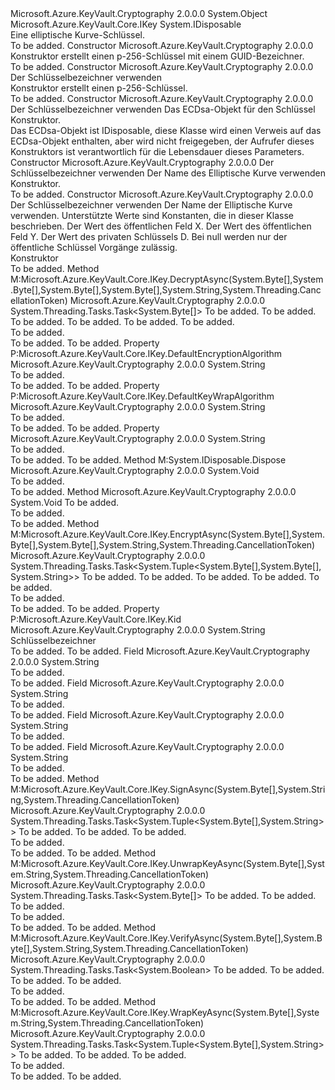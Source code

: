 <Type Name="EcKey" FullName="Microsoft.Azure.KeyVault.EcKey">
  <TypeSignature Language="C#" Value="public class EcKey : IDisposable, Microsoft.Azure.KeyVault.Core.IKey" />
  <TypeSignature Language="ILAsm" Value=".class public auto ansi beforefieldinit EcKey extends System.Object implements class Microsoft.Azure.KeyVault.Core.IKey, class System.IDisposable" />
  <TypeSignature Language="DocId" Value="T:Microsoft.Azure.KeyVault.EcKey" />
  <TypeSignature Language="VB.NET" Value="Public Class EcKey&#xA;Implements IDisposable, IKey" />
  <TypeSignature Language="F#" Value="type EcKey = class&#xA;    interface IKey&#xA;    interface IDisposable" />
  <AssemblyInfo>
    <AssemblyName>Microsoft.Azure.KeyVault.Cryptography</AssemblyName>
    <AssemblyVersion>2.0.0.0</AssemblyVersion>
  </AssemblyInfo>
  <Base>
    <BaseTypeName>System.Object</BaseTypeName>
  </Base>
  <Interfaces>
    <Interface>
      <InterfaceName>Microsoft.Azure.KeyVault.Core.IKey</InterfaceName>
    </Interface>
    <Interface>
      <InterfaceName>System.IDisposable</InterfaceName>
    </Interface>
  </Interfaces>
  <Docs>
    <summary>
            Eine elliptische Kurve-Schlüssel.
            </summary>
    <remarks>To be added.</remarks>
  </Docs>
  <Members>
    <Member MemberName=".ctor">
      <MemberSignature Language="C#" Value="public EcKey ();" />
      <MemberSignature Language="ILAsm" Value=".method public hidebysig specialname rtspecialname instance void .ctor() cil managed" />
      <MemberSignature Language="DocId" Value="M:Microsoft.Azure.KeyVault.EcKey.#ctor" />
      <MemberSignature Language="VB.NET" Value="Public Sub New ()" />
      <MemberType>Constructor</MemberType>
      <AssemblyInfo>
        <AssemblyName>Microsoft.Azure.KeyVault.Cryptography</AssemblyName>
        <AssemblyVersion>2.0.0.0</AssemblyVersion>
      </AssemblyInfo>
      <Parameters />
      <Docs>
        <summary>
            Konstruktor erstellt einen p-256-Schlüssel mit einem GUID-Bezeichner.
            </summary>
        <remarks>To be added.</remarks>
      </Docs>
    </Member>
    <Member MemberName=".ctor">
      <MemberSignature Language="C#" Value="public EcKey (string kid);" />
      <MemberSignature Language="ILAsm" Value=".method public hidebysig specialname rtspecialname instance void .ctor(string kid) cil managed" />
      <MemberSignature Language="DocId" Value="M:Microsoft.Azure.KeyVault.EcKey.#ctor(System.String)" />
      <MemberSignature Language="VB.NET" Value="Public Sub New (kid As String)" />
      <MemberSignature Language="F#" Value="new Microsoft.Azure.KeyVault.EcKey : string -&gt; Microsoft.Azure.KeyVault.EcKey" Usage="new Microsoft.Azure.KeyVault.EcKey kid" />
      <MemberType>Constructor</MemberType>
      <AssemblyInfo>
        <AssemblyName>Microsoft.Azure.KeyVault.Cryptography</AssemblyName>
        <AssemblyVersion>2.0.0.0</AssemblyVersion>
      </AssemblyInfo>
      <Parameters>
        <Parameter Name="kid" Type="System.String" />
      </Parameters>
      <Docs>
        <param name="kid">Der Schlüsselbezeichner verwenden</param>
        <summary>
            Konstruktor erstellt einen p-256-Schlüssel.
            </summary>
        <remarks>To be added.</remarks>
      </Docs>
    </Member>
    <Member MemberName=".ctor">
      <MemberSignature Language="C#" Value="public EcKey (string kid, System.Security.Cryptography.ECDsa ecdsa);" />
      <MemberSignature Language="ILAsm" Value=".method public hidebysig specialname rtspecialname instance void .ctor(string kid, class System.Security.Cryptography.ECDsa ecdsa) cil managed" />
      <MemberSignature Language="DocId" Value="M:Microsoft.Azure.KeyVault.EcKey.#ctor(System.String,System.Security.Cryptography.ECDsa)" />
      <MemberSignature Language="F#" Value="new Microsoft.Azure.KeyVault.EcKey : string * System.Security.Cryptography.ECDsa -&gt; Microsoft.Azure.KeyVault.EcKey" Usage="new Microsoft.Azure.KeyVault.EcKey (kid, ecdsa)" />
      <MemberType>Constructor</MemberType>
      <AssemblyInfo>
        <AssemblyName>Microsoft.Azure.KeyVault.Cryptography</AssemblyName>
        <AssemblyVersion>2.0.0.0</AssemblyVersion>
      </AssemblyInfo>
      <Parameters>
        <Parameter Name="kid" Type="System.String" />
        <Parameter Name="ecdsa" Type="System.Security.Cryptography.ECDsa" />
      </Parameters>
      <Docs>
        <param name="kid">Der Schlüsselbezeichner verwenden</param>
        <param name="ecdsa">Das ECDsa-Objekt für den Schlüssel</param>
        <summary>
            Konstruktor.
            </summary>
        <remarks>Das ECDsa-Objekt ist IDisposable, diese Klasse wird einen Verweis auf das ECDsa-Objekt enthalten, aber wird nicht freigegeben, der Aufrufer dieses Konstruktors ist verantwortlich für die Lebensdauer dieses Parameters.</remarks>
      </Docs>
    </Member>
    <Member MemberName=".ctor">
      <MemberSignature Language="C#" Value="public EcKey (string kid, string curve);" />
      <MemberSignature Language="ILAsm" Value=".method public hidebysig specialname rtspecialname instance void .ctor(string kid, string curve) cil managed" />
      <MemberSignature Language="DocId" Value="M:Microsoft.Azure.KeyVault.EcKey.#ctor(System.String,System.String)" />
      <MemberSignature Language="VB.NET" Value="Public Sub New (kid As String, curve As String)" />
      <MemberSignature Language="F#" Value="new Microsoft.Azure.KeyVault.EcKey : string * string -&gt; Microsoft.Azure.KeyVault.EcKey" Usage="new Microsoft.Azure.KeyVault.EcKey (kid, curve)" />
      <MemberType>Constructor</MemberType>
      <AssemblyInfo>
        <AssemblyName>Microsoft.Azure.KeyVault.Cryptography</AssemblyName>
        <AssemblyVersion>2.0.0.0</AssemblyVersion>
      </AssemblyInfo>
      <Parameters>
        <Parameter Name="kid" Type="System.String" />
        <Parameter Name="curve" Type="System.String" />
      </Parameters>
      <Docs>
        <param name="kid">Der Schlüsselbezeichner verwenden</param>
        <param name="curve">Der Name des Elliptische Kurve verwenden</param>
        <summary>
            Konstruktor.
            </summary>
        <remarks>To be added.</remarks>
      </Docs>
    </Member>
    <Member MemberName=".ctor">
      <MemberSignature Language="C#" Value="public EcKey (string kid, string curve, byte[] x, byte[] y, byte[] d = null);" />
      <MemberSignature Language="ILAsm" Value=".method public hidebysig specialname rtspecialname instance void .ctor(string kid, string curve, unsigned int8[] x, unsigned int8[] y, unsigned int8[] d) cil managed" />
      <MemberSignature Language="DocId" Value="M:Microsoft.Azure.KeyVault.EcKey.#ctor(System.String,System.String,System.Byte[],System.Byte[],System.Byte[])" />
      <MemberSignature Language="VB.NET" Value="Public Sub New (kid As String, curve As String, x As Byte(), y As Byte(), Optional d As Byte() = null)" />
      <MemberSignature Language="F#" Value="new Microsoft.Azure.KeyVault.EcKey : string * string * byte[] * byte[] * byte[] -&gt; Microsoft.Azure.KeyVault.EcKey" Usage="new Microsoft.Azure.KeyVault.EcKey (kid, curve, x, y, d)" />
      <MemberType>Constructor</MemberType>
      <AssemblyInfo>
        <AssemblyName>Microsoft.Azure.KeyVault.Cryptography</AssemblyName>
        <AssemblyVersion>2.0.0.0</AssemblyVersion>
      </AssemblyInfo>
      <Parameters>
        <Parameter Name="kid" Type="System.String" />
        <Parameter Name="curve" Type="System.String" />
        <Parameter Name="x" Type="System.Byte[]" />
        <Parameter Name="y" Type="System.Byte[]" />
        <Parameter Name="d" Type="System.Byte[]" />
      </Parameters>
      <Docs>
        <param name="kid">Der Schlüsselbezeichner verwenden</param>
        <param name="curve">Der Name der Elliptische Kurve verwenden. Unterstützte Werte sind Konstanten, die in dieser Klasse beschrieben.</param>
        <param name="x">Der Wert des öffentlichen Feld X.</param>
        <param name="y">Der Wert des öffentlichen Feld Y.</param>
        <param name="d">Der Wert des privaten Schlüssels D. Bei null werden nur der öffentliche Schlüssel Vorgänge zulässig.</param>
        <summary>
            Konstruktor
            </summary>
        <remarks>To be added.</remarks>
      </Docs>
    </Member>
    <Member MemberName="DecryptAsync">
      <MemberSignature Language="C#" Value="public System.Threading.Tasks.Task&lt;byte[]&gt; DecryptAsync (byte[] ciphertext, byte[] iv, byte[] authenticationData = null, byte[] authenticationTag = null, string algorithm = &quot;RSA-OAEP&quot;, System.Threading.CancellationToken token = null);" />
      <MemberSignature Language="ILAsm" Value=".method public hidebysig newslot virtual instance class System.Threading.Tasks.Task`1&lt;unsigned int8[]&gt; DecryptAsync(unsigned int8[] ciphertext, unsigned int8[] iv, unsigned int8[] authenticationData, unsigned int8[] authenticationTag, string algorithm, valuetype System.Threading.CancellationToken token) cil managed" />
      <MemberSignature Language="DocId" Value="M:Microsoft.Azure.KeyVault.EcKey.DecryptAsync(System.Byte[],System.Byte[],System.Byte[],System.Byte[],System.String,System.Threading.CancellationToken)" />
      <MemberSignature Language="VB.NET" Value="Public Function DecryptAsync (ciphertext As Byte(), iv As Byte(), Optional authenticationData As Byte() = null, Optional authenticationTag As Byte() = null, Optional algorithm As String = &quot;RSA-OAEP&quot;, Optional token As CancellationToken = null) As Task(Of Byte())" />
      <MemberSignature Language="F#" Value="abstract member DecryptAsync : byte[] * byte[] * byte[] * byte[] * string * System.Threading.CancellationToken -&gt; System.Threading.Tasks.Task&lt;byte[]&gt;&#xA;override this.DecryptAsync : byte[] * byte[] * byte[] * byte[] * string * System.Threading.CancellationToken -&gt; System.Threading.Tasks.Task&lt;byte[]&gt;" Usage="ecKey.DecryptAsync (ciphertext, iv, authenticationData, authenticationTag, algorithm, token)" />
      <MemberType>Method</MemberType>
      <Implements>
        <InterfaceMember>M:Microsoft.Azure.KeyVault.Core.IKey.DecryptAsync(System.Byte[],System.Byte[],System.Byte[],System.Byte[],System.String,System.Threading.CancellationToken)</InterfaceMember>
      </Implements>
      <AssemblyInfo>
        <AssemblyName>Microsoft.Azure.KeyVault.Cryptography</AssemblyName>
        <AssemblyVersion>2.0.0.0</AssemblyVersion>
      </AssemblyInfo>
      <ReturnValue>
        <ReturnType>System.Threading.Tasks.Task&lt;System.Byte[]&gt;</ReturnType>
      </ReturnValue>
      <Parameters>
        <Parameter Name="ciphertext" Type="System.Byte[]" />
        <Parameter Name="iv" Type="System.Byte[]" />
        <Parameter Name="authenticationData" Type="System.Byte[]" />
        <Parameter Name="authenticationTag" Type="System.Byte[]" />
        <Parameter Name="algorithm" Type="System.String" />
        <Parameter Name="token" Type="System.Threading.CancellationToken" />
      </Parameters>
      <Docs>
        <param name="ciphertext">To be added.</param>
        <param name="iv">To be added.</param>
        <param name="authenticationData">To be added.</param>
        <param name="authenticationTag">To be added.</param>
        <param name="algorithm">To be added.</param>
        <param name="token">To be added.</param>
        <summary>To be added.</summary>
        <returns>To be added.</returns>
        <remarks>To be added.</remarks>
      </Docs>
    </Member>
    <Member MemberName="DefaultEncryptionAlgorithm">
      <MemberSignature Language="C#" Value="public string DefaultEncryptionAlgorithm { get; }" />
      <MemberSignature Language="ILAsm" Value=".property instance string DefaultEncryptionAlgorithm" />
      <MemberSignature Language="DocId" Value="P:Microsoft.Azure.KeyVault.EcKey.DefaultEncryptionAlgorithm" />
      <MemberSignature Language="VB.NET" Value="Public ReadOnly Property DefaultEncryptionAlgorithm As String" />
      <MemberSignature Language="F#" Value="member this.DefaultEncryptionAlgorithm : string" Usage="Microsoft.Azure.KeyVault.EcKey.DefaultEncryptionAlgorithm" />
      <MemberType>Property</MemberType>
      <Implements>
        <InterfaceMember>P:Microsoft.Azure.KeyVault.Core.IKey.DefaultEncryptionAlgorithm</InterfaceMember>
      </Implements>
      <AssemblyInfo>
        <AssemblyName>Microsoft.Azure.KeyVault.Cryptography</AssemblyName>
        <AssemblyVersion>2.0.0.0</AssemblyVersion>
      </AssemblyInfo>
      <ReturnValue>
        <ReturnType>System.String</ReturnType>
      </ReturnValue>
      <Docs>
        <summary>To be added.</summary>
        <value>To be added.</value>
        <remarks>To be added.</remarks>
      </Docs>
    </Member>
    <Member MemberName="DefaultKeyWrapAlgorithm">
      <MemberSignature Language="C#" Value="public string DefaultKeyWrapAlgorithm { get; }" />
      <MemberSignature Language="ILAsm" Value=".property instance string DefaultKeyWrapAlgorithm" />
      <MemberSignature Language="DocId" Value="P:Microsoft.Azure.KeyVault.EcKey.DefaultKeyWrapAlgorithm" />
      <MemberSignature Language="VB.NET" Value="Public ReadOnly Property DefaultKeyWrapAlgorithm As String" />
      <MemberSignature Language="F#" Value="member this.DefaultKeyWrapAlgorithm : string" Usage="Microsoft.Azure.KeyVault.EcKey.DefaultKeyWrapAlgorithm" />
      <MemberType>Property</MemberType>
      <Implements>
        <InterfaceMember>P:Microsoft.Azure.KeyVault.Core.IKey.DefaultKeyWrapAlgorithm</InterfaceMember>
      </Implements>
      <AssemblyInfo>
        <AssemblyName>Microsoft.Azure.KeyVault.Cryptography</AssemblyName>
        <AssemblyVersion>2.0.0.0</AssemblyVersion>
      </AssemblyInfo>
      <ReturnValue>
        <ReturnType>System.String</ReturnType>
      </ReturnValue>
      <Docs>
        <summary>To be added.</summary>
        <value>To be added.</value>
        <remarks>To be added.</remarks>
      </Docs>
    </Member>
    <Member MemberName="DefaultSignatureAlgorithm">
      <MemberSignature Language="C#" Value="public string DefaultSignatureAlgorithm { get; set; }" />
      <MemberSignature Language="ILAsm" Value=".property instance string DefaultSignatureAlgorithm" />
      <MemberSignature Language="DocId" Value="P:Microsoft.Azure.KeyVault.EcKey.DefaultSignatureAlgorithm" />
      <MemberSignature Language="VB.NET" Value="Public Property DefaultSignatureAlgorithm As String" />
      <MemberSignature Language="F#" Value="member this.DefaultSignatureAlgorithm : string with get, set" Usage="Microsoft.Azure.KeyVault.EcKey.DefaultSignatureAlgorithm" />
      <MemberType>Property</MemberType>
      <AssemblyInfo>
        <AssemblyName>Microsoft.Azure.KeyVault.Cryptography</AssemblyName>
        <AssemblyVersion>2.0.0.0</AssemblyVersion>
      </AssemblyInfo>
      <ReturnValue>
        <ReturnType>System.String</ReturnType>
      </ReturnValue>
      <Docs>
        <summary>To be added.</summary>
        <value>To be added.</value>
        <remarks>To be added.</remarks>
      </Docs>
    </Member>
    <Member MemberName="Dispose">
      <MemberSignature Language="C#" Value="public void Dispose ();" />
      <MemberSignature Language="ILAsm" Value=".method public hidebysig newslot virtual instance void Dispose() cil managed" />
      <MemberSignature Language="DocId" Value="M:Microsoft.Azure.KeyVault.EcKey.Dispose" />
      <MemberSignature Language="VB.NET" Value="Public Sub Dispose ()" />
      <MemberSignature Language="F#" Value="abstract member Dispose : unit -&gt; unit&#xA;override this.Dispose : unit -&gt; unit" Usage="ecKey.Dispose " />
      <MemberType>Method</MemberType>
      <Implements>
        <InterfaceMember>M:System.IDisposable.Dispose</InterfaceMember>
      </Implements>
      <AssemblyInfo>
        <AssemblyName>Microsoft.Azure.KeyVault.Cryptography</AssemblyName>
        <AssemblyVersion>2.0.0.0</AssemblyVersion>
      </AssemblyInfo>
      <ReturnValue>
        <ReturnType>System.Void</ReturnType>
      </ReturnValue>
      <Parameters />
      <Docs>
        <summary>To be added.</summary>
        <remarks>To be added.</remarks>
      </Docs>
    </Member>
    <Member MemberName="Dispose">
      <MemberSignature Language="C#" Value="protected virtual void Dispose (bool disposing);" />
      <MemberSignature Language="ILAsm" Value=".method familyhidebysig newslot virtual instance void Dispose(bool disposing) cil managed" />
      <MemberSignature Language="DocId" Value="M:Microsoft.Azure.KeyVault.EcKey.Dispose(System.Boolean)" />
      <MemberSignature Language="VB.NET" Value="Protected Overridable Sub Dispose (disposing As Boolean)" />
      <MemberSignature Language="F#" Value="abstract member Dispose : bool -&gt; unit&#xA;override this.Dispose : bool -&gt; unit" Usage="ecKey.Dispose disposing" />
      <MemberType>Method</MemberType>
      <AssemblyInfo>
        <AssemblyName>Microsoft.Azure.KeyVault.Cryptography</AssemblyName>
        <AssemblyVersion>2.0.0.0</AssemblyVersion>
      </AssemblyInfo>
      <ReturnValue>
        <ReturnType>System.Void</ReturnType>
      </ReturnValue>
      <Parameters>
        <Parameter Name="disposing" Type="System.Boolean" />
      </Parameters>
      <Docs>
        <param name="disposing">To be added.</param>
        <summary>To be added.</summary>
        <remarks>To be added.</remarks>
      </Docs>
    </Member>
    <Member MemberName="EncryptAsync">
      <MemberSignature Language="C#" Value="public System.Threading.Tasks.Task&lt;Tuple&lt;byte[],byte[],string&gt;&gt; EncryptAsync (byte[] plaintext, byte[] iv = null, byte[] authenticationData = null, string algorithm = &quot;RSA-OAEP&quot;, System.Threading.CancellationToken token = null);" />
      <MemberSignature Language="ILAsm" Value=".method public hidebysig newslot virtual instance class System.Threading.Tasks.Task`1&lt;class System.Tuple`3&lt;unsigned int8[], unsigned int8[], string&gt;&gt; EncryptAsync(unsigned int8[] plaintext, unsigned int8[] iv, unsigned int8[] authenticationData, string algorithm, valuetype System.Threading.CancellationToken token) cil managed" />
      <MemberSignature Language="DocId" Value="M:Microsoft.Azure.KeyVault.EcKey.EncryptAsync(System.Byte[],System.Byte[],System.Byte[],System.String,System.Threading.CancellationToken)" />
      <MemberSignature Language="VB.NET" Value="Public Function EncryptAsync (plaintext As Byte(), Optional iv As Byte() = null, Optional authenticationData As Byte() = null, Optional algorithm As String = &quot;RSA-OAEP&quot;, Optional token As CancellationToken = null) As Task(Of Tuple(Of Byte(), Byte(), String))" />
      <MemberSignature Language="F#" Value="abstract member EncryptAsync : byte[] * byte[] * byte[] * string * System.Threading.CancellationToken -&gt; System.Threading.Tasks.Task&lt;byte[] * byte[] * string&gt;&#xA;override this.EncryptAsync : byte[] * byte[] * byte[] * string * System.Threading.CancellationToken -&gt; System.Threading.Tasks.Task&lt;byte[] * byte[] * string&gt;" Usage="ecKey.EncryptAsync (plaintext, iv, authenticationData, algorithm, token)" />
      <MemberType>Method</MemberType>
      <Implements>
        <InterfaceMember>M:Microsoft.Azure.KeyVault.Core.IKey.EncryptAsync(System.Byte[],System.Byte[],System.Byte[],System.String,System.Threading.CancellationToken)</InterfaceMember>
      </Implements>
      <AssemblyInfo>
        <AssemblyName>Microsoft.Azure.KeyVault.Cryptography</AssemblyName>
        <AssemblyVersion>2.0.0.0</AssemblyVersion>
      </AssemblyInfo>
      <ReturnValue>
        <ReturnType>System.Threading.Tasks.Task&lt;System.Tuple&lt;System.Byte[],System.Byte[],System.String&gt;&gt;</ReturnType>
      </ReturnValue>
      <Parameters>
        <Parameter Name="plaintext" Type="System.Byte[]" />
        <Parameter Name="iv" Type="System.Byte[]" />
        <Parameter Name="authenticationData" Type="System.Byte[]" />
        <Parameter Name="algorithm" Type="System.String" />
        <Parameter Name="token" Type="System.Threading.CancellationToken" />
      </Parameters>
      <Docs>
        <param name="plaintext">To be added.</param>
        <param name="iv">To be added.</param>
        <param name="authenticationData">To be added.</param>
        <param name="algorithm">To be added.</param>
        <param name="token">To be added.</param>
        <summary>To be added.</summary>
        <returns>To be added.</returns>
        <remarks>To be added.</remarks>
      </Docs>
    </Member>
    <Member MemberName="Kid">
      <MemberSignature Language="C#" Value="public string Kid { get; }" />
      <MemberSignature Language="ILAsm" Value=".property instance string Kid" />
      <MemberSignature Language="DocId" Value="P:Microsoft.Azure.KeyVault.EcKey.Kid" />
      <MemberSignature Language="VB.NET" Value="Public ReadOnly Property Kid As String" />
      <MemberSignature Language="F#" Value="member this.Kid : string" Usage="Microsoft.Azure.KeyVault.EcKey.Kid" />
      <MemberType>Property</MemberType>
      <Implements>
        <InterfaceMember>P:Microsoft.Azure.KeyVault.Core.IKey.Kid</InterfaceMember>
      </Implements>
      <AssemblyInfo>
        <AssemblyName>Microsoft.Azure.KeyVault.Cryptography</AssemblyName>
        <AssemblyVersion>2.0.0.0</AssemblyVersion>
      </AssemblyInfo>
      <ReturnValue>
        <ReturnType>System.String</ReturnType>
      </ReturnValue>
      <Docs>
        <summary>
            Schlüsselbezeichner
            </summary>
        <value>To be added.</value>
        <remarks>To be added.</remarks>
      </Docs>
    </Member>
    <Member MemberName="P256">
      <MemberSignature Language="C#" Value="public const string P256;" />
      <MemberSignature Language="ILAsm" Value=".field public static literal string P256" />
      <MemberSignature Language="DocId" Value="F:Microsoft.Azure.KeyVault.EcKey.P256" />
      <MemberSignature Language="VB.NET" Value="Public Const P256 As String " />
      <MemberSignature Language="F#" Value="val mutable P256 : string" Usage="Microsoft.Azure.KeyVault.EcKey.P256" />
      <MemberType>Field</MemberType>
      <AssemblyInfo>
        <AssemblyName>Microsoft.Azure.KeyVault.Cryptography</AssemblyName>
        <AssemblyVersion>2.0.0.0</AssemblyVersion>
      </AssemblyInfo>
      <ReturnValue>
        <ReturnType>System.String</ReturnType>
      </ReturnValue>
      <Docs>
        <summary>To be added.</summary>
        <remarks>To be added.</remarks>
      </Docs>
    </Member>
    <Member MemberName="P384">
      <MemberSignature Language="C#" Value="public const string P384;" />
      <MemberSignature Language="ILAsm" Value=".field public static literal string P384" />
      <MemberSignature Language="DocId" Value="F:Microsoft.Azure.KeyVault.EcKey.P384" />
      <MemberSignature Language="VB.NET" Value="Public Const P384 As String " />
      <MemberSignature Language="F#" Value="val mutable P384 : string" Usage="Microsoft.Azure.KeyVault.EcKey.P384" />
      <MemberType>Field</MemberType>
      <AssemblyInfo>
        <AssemblyName>Microsoft.Azure.KeyVault.Cryptography</AssemblyName>
        <AssemblyVersion>2.0.0.0</AssemblyVersion>
      </AssemblyInfo>
      <ReturnValue>
        <ReturnType>System.String</ReturnType>
      </ReturnValue>
      <Docs>
        <summary>To be added.</summary>
        <remarks>To be added.</remarks>
      </Docs>
    </Member>
    <Member MemberName="P521">
      <MemberSignature Language="C#" Value="public const string P521;" />
      <MemberSignature Language="ILAsm" Value=".field public static literal string P521" />
      <MemberSignature Language="DocId" Value="F:Microsoft.Azure.KeyVault.EcKey.P521" />
      <MemberSignature Language="VB.NET" Value="Public Const P521 As String " />
      <MemberSignature Language="F#" Value="val mutable P521 : string" Usage="Microsoft.Azure.KeyVault.EcKey.P521" />
      <MemberType>Field</MemberType>
      <AssemblyInfo>
        <AssemblyName>Microsoft.Azure.KeyVault.Cryptography</AssemblyName>
        <AssemblyVersion>2.0.0.0</AssemblyVersion>
      </AssemblyInfo>
      <ReturnValue>
        <ReturnType>System.String</ReturnType>
      </ReturnValue>
      <Docs>
        <summary>To be added.</summary>
        <remarks>To be added.</remarks>
      </Docs>
    </Member>
    <Member MemberName="SECP256K1">
      <MemberSignature Language="C#" Value="public const string SECP256K1;" />
      <MemberSignature Language="ILAsm" Value=".field public static literal string SECP256K1" />
      <MemberSignature Language="DocId" Value="F:Microsoft.Azure.KeyVault.EcKey.SECP256K1" />
      <MemberSignature Language="VB.NET" Value="Public Const SECP256K1 As String " />
      <MemberSignature Language="F#" Value="val mutable SECP256K1 : string" Usage="Microsoft.Azure.KeyVault.EcKey.SECP256K1" />
      <MemberType>Field</MemberType>
      <AssemblyInfo>
        <AssemblyName>Microsoft.Azure.KeyVault.Cryptography</AssemblyName>
        <AssemblyVersion>2.0.0.0</AssemblyVersion>
      </AssemblyInfo>
      <ReturnValue>
        <ReturnType>System.String</ReturnType>
      </ReturnValue>
      <Docs>
        <summary>To be added.</summary>
        <remarks>To be added.</remarks>
      </Docs>
    </Member>
    <Member MemberName="SignAsync">
      <MemberSignature Language="C#" Value="public System.Threading.Tasks.Task&lt;Tuple&lt;byte[],string&gt;&gt; SignAsync (byte[] digest, string algorithm, System.Threading.CancellationToken token = null);" />
      <MemberSignature Language="ILAsm" Value=".method public hidebysig newslot virtual instance class System.Threading.Tasks.Task`1&lt;class System.Tuple`2&lt;unsigned int8[], string&gt;&gt; SignAsync(unsigned int8[] digest, string algorithm, valuetype System.Threading.CancellationToken token) cil managed" />
      <MemberSignature Language="DocId" Value="M:Microsoft.Azure.KeyVault.EcKey.SignAsync(System.Byte[],System.String,System.Threading.CancellationToken)" />
      <MemberSignature Language="VB.NET" Value="Public Function SignAsync (digest As Byte(), algorithm As String, Optional token As CancellationToken = null) As Task(Of Tuple(Of Byte(), String))" />
      <MemberSignature Language="F#" Value="abstract member SignAsync : byte[] * string * System.Threading.CancellationToken -&gt; System.Threading.Tasks.Task&lt;byte[] * string&gt;&#xA;override this.SignAsync : byte[] * string * System.Threading.CancellationToken -&gt; System.Threading.Tasks.Task&lt;byte[] * string&gt;" Usage="ecKey.SignAsync (digest, algorithm, token)" />
      <MemberType>Method</MemberType>
      <Implements>
        <InterfaceMember>M:Microsoft.Azure.KeyVault.Core.IKey.SignAsync(System.Byte[],System.String,System.Threading.CancellationToken)</InterfaceMember>
      </Implements>
      <AssemblyInfo>
        <AssemblyName>Microsoft.Azure.KeyVault.Cryptography</AssemblyName>
        <AssemblyVersion>2.0.0.0</AssemblyVersion>
      </AssemblyInfo>
      <ReturnValue>
        <ReturnType>System.Threading.Tasks.Task&lt;System.Tuple&lt;System.Byte[],System.String&gt;&gt;</ReturnType>
      </ReturnValue>
      <Parameters>
        <Parameter Name="digest" Type="System.Byte[]" />
        <Parameter Name="algorithm" Type="System.String" />
        <Parameter Name="token" Type="System.Threading.CancellationToken" />
      </Parameters>
      <Docs>
        <param name="digest">To be added.</param>
        <param name="algorithm">To be added.</param>
        <param name="token">To be added.</param>
        <summary>To be added.</summary>
        <returns>To be added.</returns>
        <remarks>To be added.</remarks>
      </Docs>
    </Member>
    <Member MemberName="UnwrapKeyAsync">
      <MemberSignature Language="C#" Value="public System.Threading.Tasks.Task&lt;byte[]&gt; UnwrapKeyAsync (byte[] encryptedKey, string algorithm = &quot;RSA-OAEP&quot;, System.Threading.CancellationToken token = null);" />
      <MemberSignature Language="ILAsm" Value=".method public hidebysig newslot virtual instance class System.Threading.Tasks.Task`1&lt;unsigned int8[]&gt; UnwrapKeyAsync(unsigned int8[] encryptedKey, string algorithm, valuetype System.Threading.CancellationToken token) cil managed" />
      <MemberSignature Language="DocId" Value="M:Microsoft.Azure.KeyVault.EcKey.UnwrapKeyAsync(System.Byte[],System.String,System.Threading.CancellationToken)" />
      <MemberSignature Language="VB.NET" Value="Public Function UnwrapKeyAsync (encryptedKey As Byte(), Optional algorithm As String = &quot;RSA-OAEP&quot;, Optional token As CancellationToken = null) As Task(Of Byte())" />
      <MemberSignature Language="F#" Value="abstract member UnwrapKeyAsync : byte[] * string * System.Threading.CancellationToken -&gt; System.Threading.Tasks.Task&lt;byte[]&gt;&#xA;override this.UnwrapKeyAsync : byte[] * string * System.Threading.CancellationToken -&gt; System.Threading.Tasks.Task&lt;byte[]&gt;" Usage="ecKey.UnwrapKeyAsync (encryptedKey, algorithm, token)" />
      <MemberType>Method</MemberType>
      <Implements>
        <InterfaceMember>M:Microsoft.Azure.KeyVault.Core.IKey.UnwrapKeyAsync(System.Byte[],System.String,System.Threading.CancellationToken)</InterfaceMember>
      </Implements>
      <AssemblyInfo>
        <AssemblyName>Microsoft.Azure.KeyVault.Cryptography</AssemblyName>
        <AssemblyVersion>2.0.0.0</AssemblyVersion>
      </AssemblyInfo>
      <ReturnValue>
        <ReturnType>System.Threading.Tasks.Task&lt;System.Byte[]&gt;</ReturnType>
      </ReturnValue>
      <Parameters>
        <Parameter Name="encryptedKey" Type="System.Byte[]" />
        <Parameter Name="algorithm" Type="System.String" />
        <Parameter Name="token" Type="System.Threading.CancellationToken" />
      </Parameters>
      <Docs>
        <param name="encryptedKey">To be added.</param>
        <param name="algorithm">To be added.</param>
        <param name="token">To be added.</param>
        <summary>To be added.</summary>
        <returns>To be added.</returns>
        <remarks>To be added.</remarks>
      </Docs>
    </Member>
    <Member MemberName="VerifyAsync">
      <MemberSignature Language="C#" Value="public System.Threading.Tasks.Task&lt;bool&gt; VerifyAsync (byte[] digest, byte[] signature, string algorithm, System.Threading.CancellationToken token = null);" />
      <MemberSignature Language="ILAsm" Value=".method public hidebysig newslot virtual instance class System.Threading.Tasks.Task`1&lt;bool&gt; VerifyAsync(unsigned int8[] digest, unsigned int8[] signature, string algorithm, valuetype System.Threading.CancellationToken token) cil managed" />
      <MemberSignature Language="DocId" Value="M:Microsoft.Azure.KeyVault.EcKey.VerifyAsync(System.Byte[],System.Byte[],System.String,System.Threading.CancellationToken)" />
      <MemberSignature Language="VB.NET" Value="Public Function VerifyAsync (digest As Byte(), signature As Byte(), algorithm As String, Optional token As CancellationToken = null) As Task(Of Boolean)" />
      <MemberSignature Language="F#" Value="abstract member VerifyAsync : byte[] * byte[] * string * System.Threading.CancellationToken -&gt; System.Threading.Tasks.Task&lt;bool&gt;&#xA;override this.VerifyAsync : byte[] * byte[] * string * System.Threading.CancellationToken -&gt; System.Threading.Tasks.Task&lt;bool&gt;" Usage="ecKey.VerifyAsync (digest, signature, algorithm, token)" />
      <MemberType>Method</MemberType>
      <Implements>
        <InterfaceMember>M:Microsoft.Azure.KeyVault.Core.IKey.VerifyAsync(System.Byte[],System.Byte[],System.String,System.Threading.CancellationToken)</InterfaceMember>
      </Implements>
      <AssemblyInfo>
        <AssemblyName>Microsoft.Azure.KeyVault.Cryptography</AssemblyName>
        <AssemblyVersion>2.0.0.0</AssemblyVersion>
      </AssemblyInfo>
      <ReturnValue>
        <ReturnType>System.Threading.Tasks.Task&lt;System.Boolean&gt;</ReturnType>
      </ReturnValue>
      <Parameters>
        <Parameter Name="digest" Type="System.Byte[]" />
        <Parameter Name="signature" Type="System.Byte[]" />
        <Parameter Name="algorithm" Type="System.String" />
        <Parameter Name="token" Type="System.Threading.CancellationToken" />
      </Parameters>
      <Docs>
        <param name="digest">To be added.</param>
        <param name="signature">To be added.</param>
        <param name="algorithm">To be added.</param>
        <param name="token">To be added.</param>
        <summary>To be added.</summary>
        <returns>To be added.</returns>
        <remarks>To be added.</remarks>
      </Docs>
    </Member>
    <Member MemberName="WrapKeyAsync">
      <MemberSignature Language="C#" Value="public System.Threading.Tasks.Task&lt;Tuple&lt;byte[],string&gt;&gt; WrapKeyAsync (byte[] key, string algorithm = &quot;RSA-OAEP&quot;, System.Threading.CancellationToken token = null);" />
      <MemberSignature Language="ILAsm" Value=".method public hidebysig newslot virtual instance class System.Threading.Tasks.Task`1&lt;class System.Tuple`2&lt;unsigned int8[], string&gt;&gt; WrapKeyAsync(unsigned int8[] key, string algorithm, valuetype System.Threading.CancellationToken token) cil managed" />
      <MemberSignature Language="DocId" Value="M:Microsoft.Azure.KeyVault.EcKey.WrapKeyAsync(System.Byte[],System.String,System.Threading.CancellationToken)" />
      <MemberSignature Language="VB.NET" Value="Public Function WrapKeyAsync (key As Byte(), Optional algorithm As String = &quot;RSA-OAEP&quot;, Optional token As CancellationToken = null) As Task(Of Tuple(Of Byte(), String))" />
      <MemberSignature Language="F#" Value="abstract member WrapKeyAsync : byte[] * string * System.Threading.CancellationToken -&gt; System.Threading.Tasks.Task&lt;byte[] * string&gt;&#xA;override this.WrapKeyAsync : byte[] * string * System.Threading.CancellationToken -&gt; System.Threading.Tasks.Task&lt;byte[] * string&gt;" Usage="ecKey.WrapKeyAsync (key, algorithm, token)" />
      <MemberType>Method</MemberType>
      <Implements>
        <InterfaceMember>M:Microsoft.Azure.KeyVault.Core.IKey.WrapKeyAsync(System.Byte[],System.String,System.Threading.CancellationToken)</InterfaceMember>
      </Implements>
      <AssemblyInfo>
        <AssemblyName>Microsoft.Azure.KeyVault.Cryptography</AssemblyName>
        <AssemblyVersion>2.0.0.0</AssemblyVersion>
      </AssemblyInfo>
      <ReturnValue>
        <ReturnType>System.Threading.Tasks.Task&lt;System.Tuple&lt;System.Byte[],System.String&gt;&gt;</ReturnType>
      </ReturnValue>
      <Parameters>
        <Parameter Name="key" Type="System.Byte[]" />
        <Parameter Name="algorithm" Type="System.String" />
        <Parameter Name="token" Type="System.Threading.CancellationToken" />
      </Parameters>
      <Docs>
        <param name="key">To be added.</param>
        <param name="algorithm">To be added.</param>
        <param name="token">To be added.</param>
        <summary>To be added.</summary>
        <returns>To be added.</returns>
        <remarks>To be added.</remarks>
      </Docs>
    </Member>
  </Members>
</Type>